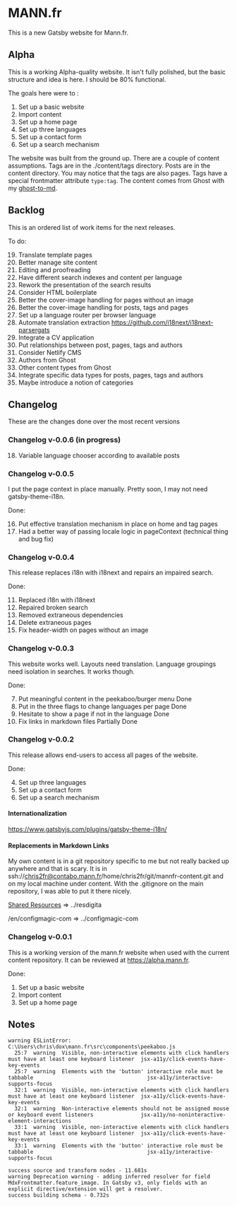 # MANN.fr

This is a new Gatsby website for Mann.fr.

## Alpha

This is a working Alpha-quality website. It isn't fully polished, but the basic structure and idea is here. I should be 80% functional.

The goals here were to :

1. Set up a basic website
2. Import content
3. Set up a home page
4. Set up three languages
5. Set up a contact form
6. Set up a search mechanism

The website was built from the ground up. There are a couple of content assumptions. Tags are in the ./content/tags directory. Posts are in the content directory. You may notice that the tags are also pages. Tags have a special frontmatter attribute `type:tag`. The content comes from Ghost with my [ghost-to-md](https://github.com/chris2fr/ghost-to-md).

## Backlog

This is an ordered list of work items for the next releases.

To do:

19. Translate template pages
25. Better manage site content
25. Editing and proofreading
25. Have different search indexes and content per language
30. Rework the presentation of the search results 
30. Consider HTML boilerplate
30. Better the cover-image handling for pages without an image
30. Better the cover-image handling for posts, tags and pages
30. Set up a language router per browser language
35. Automate translation extraction https://github.com/i18next/i18next-parsergats
35. Integrate a CV application
35. Put relationships between post, pages, tags and authors
35. Consider Netlify CMS
35. Authors from Ghost
40. Other content types from Ghost
40. Integrate specific data types for posts, pages, tags and authors 
40. Maybe introduce a notion of categories

## Changelog

These are the changes done over the most recent versions

### Changelog v-0.0.6 (in progress)

18. Variable language chooser according to available posts

### Changelog v-0.0.5

I put the page context in place manually. Pretty soon, I may not need gatsby-theme-i18n.

Done:

16. Put effective translation mechanism in place on home and tag pages
17. Had a better way of passing locale logic in pageContext (technical thing and bug fix)

### Changelog v-0.0.4

This release replaces i18n with i18next and repairs an impaired search.

Done:

11. Replaced i18n with i18next
12. Repaired broken search
13. Removed extraneous dependencies
14. Delete extraneous pages 
15. Fix header-width on pages without an image

### Changelog v-0.0.3

This website works well. Layouts need translation. Language groupings need isolation in searches. It works though.

Done:

7. Put meaningful content in the peekaboo/burger menu Done
8. Put in the three flags to change languages per page Done
9. Hesitate to show a page if not in the language Done
10. Fix links in markdown files Partially Done

### Changelog v-0.0.2

This release allows end-users to access all pages of the website.

Done:

4. Set up three languages
5. Set up a contact form
6. Set up a search mechanism

#### Internationalization

https://www.gatsbyjs.com/plugins/gatsby-theme-i18n/

#### Replacements in Markdown Links

My own content is in a git repository specific to me but not really backed up anywhere and that is scary. It is in ssh://chris2fr@contabo.mann.fr/home/chris2fr/git/mannfr-content.git and on my local machine under content. With the .gitignore on the main repository, I was able to put it there nicely. 

[Shared Resources](https://www.mann.fr/en/realizations/drawing-board/resdigita/)  => ../resdigita

/en/configmagic-com => ../configmagic-com

### Changelog v-0.0.1

This is a working version of the mann.fr website when used with the current content repository. It can be reviewed at https://alpha.mann.fr.

Done:

1. Set up a basic website
2. Import content
3. Set up a home page


## Notes 

```
warning ESLintError:
C:\Users\chris\dox\mann.fr\src\components\peekaboo.js
  25:7  warning  Visible, non-interactive elements with click handlers must have at least one keyboard listener  jsx-a11y/click-events-have-key-events
  25:7  warning  Elements with the 'button' interactive role must be tabbable                                    jsx-a11y/interactive-supports-focus
  32:1  warning  Visible, non-interactive elements with click handlers must have at least one keyboard listener  jsx-a11y/click-events-have-key-events
  32:1  warning  Non-interactive elements should not be assigned mouse or keyboard event listeners               jsx-a11y/no-noninteractive-element-interactions
  33:1  warning  Visible, non-interactive elements with click handlers must have at least one keyboard listener  jsx-a11y/click-events-have-key-events
  33:1  warning  Elements with the 'button' interactive role must be tabbable                                    jsx-a11y/interactive-supports-focus
```

```
success source and transform nodes - 11.681s
warning Deprecation warning - adding inferred resolver for field MdxFrontmatter.feature_image. In Gatsby v3, only fields with an explicit directive/extension will get a resolver.
success building schema - 0.732s
```
